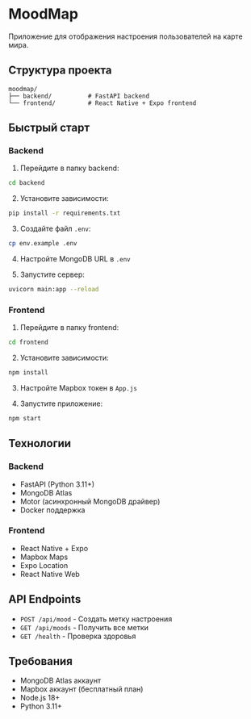 # MoodMap

Приложение для отображения настроения пользователей на карте мира.

## Структура проекта

```
moodmap/
├── backend/          # FastAPI backend
└── frontend/         # React Native + Expo frontend
```

## Быстрый старт

### Backend

1. Перейдите в папку backend:
```bash
cd backend
```

2. Установите зависимости:
```bash
pip install -r requirements.txt
```

3. Создайте файл `.env`:
```bash
cp env.example .env
```

4. Настройте MongoDB URL в `.env`

5. Запустите сервер:
```bash
uvicorn main:app --reload
```

### Frontend

1. Перейдите в папку frontend:
```bash
cd frontend
```

2. Установите зависимости:
```bash
npm install
```

3. Настройте Mapbox токен в `App.js`

4. Запустите приложение:
```bash
npm start
```

## Технологии

### Backend
- FastAPI (Python 3.11+)
- MongoDB Atlas
- Motor (асинхронный MongoDB драйвер)
- Docker поддержка

### Frontend
- React Native + Expo
- Mapbox Maps
- Expo Location
- React Native Web

## API Endpoints

- `POST /api/mood` - Создать метку настроения
- `GET /api/moods` - Получить все метки
- `GET /health` - Проверка здоровья

## Требования

- MongoDB Atlas аккаунт
- Mapbox аккаунт (бесплатный план)
- Node.js 18+
- Python 3.11+
